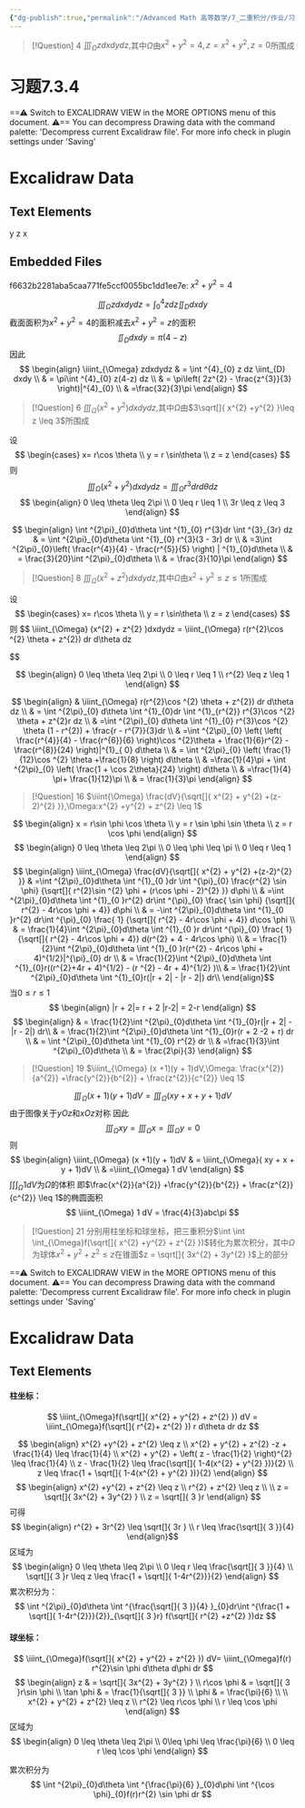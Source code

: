 ```yaml
---
{"dg-publish":true,"permalink":"/Advanced Math 高等数学/7_二重积分/作业/习题7.3/","tags":["高数","微积分"]}
---
```




> [!Question] 4
> $\iiint_{\Omega} zdxdydz,$其中$\Omega$由$x^{2} + y^{2} = 4 , z = x^{2}  +y^{2},z=0$所围成



<div class="transclusion internal-embed is-loaded"><div class="markdown-embed">

<div class="markdown-embed-title">

# 习题7.3.4

</div>



==⚠  Switch to EXCALIDRAW VIEW in the MORE OPTIONS menu of this document. ⚠== You can decompress Drawing data with the command palette: 'Decompress current Excalidraw file'. For more info check in plugin settings under 'Saving'


# Excalidraw Data
## Text Elements
y 
z 
x 
## Embedded Files
f6632b2281aba5caa771fe5ccf0055bc1dd1ee7e: $x^{2} + y^{2} = 4$



</div></div>


$$
\iiint_{\Omega} zdxdydz = \int ^{4}_{0} z dz \iint_{D} dxdy
$$
截面面积为$x^{2}  + y^{2} = 4$的面积减去$x^{2} + y^{2} = z$的面积
$$
\iint_{D} dxdy = \pi (4 - z)
$$
因此
$$
\begin{align}
\iiint_{\Omega} zdxdydz &  = \int ^{4}_{0} z dz \iint_{D} dxdy \\
 & = \pi\int ^{4}_{0} z(4-z) dz  \\
 & = \pi\left( 2z^{2} - \frac{z^{3}}{3} \right)|^{4}_{0} \\
 &  =\frac{32}{3}\pi
\end{align}
$$

> [!Question] 6
> $\iiint_{\Omega}  (x^{2} + y^{2} )dxdydz,$其中$\Omega$由$3\sqrt[]{ x^{2} +y^{2} }\leq z \leq 3$所围成

设
$$
\begin{cases}
x= r\cos \theta \\
y = r \sin\theta \\
z = z
\end{cases}
$$
则
$$
\iiint_{\Omega}  (x^{2} + y^{2} )dxdydz = \iiint_{\Omega}  r^{3}d r d\theta dz
$$
$$
\begin{align}
0 \leq \theta \leq 2\pi \\
0 \leq r \leq 1 \\
3r \leq z \leq 3
\end{align}
$$



$$
\begin{align}
\int ^{2\pi}_{0}d\theta \int ^{1}_{0} r^{3}dr \int ^{3}_{3r} dz
 & = \int ^{2\pi}_{0}d\theta \int ^{1}_{0} r^{3}(3 - 3r) dr \\
 & =3\int ^{2\pi}_{0}\left(  \frac{r^{4}}{4} - \frac{r^{5}}{5}  \right) | ^{1}_{0}d\theta \\
 & = \frac{3}{20}\int ^{2\pi}_{0}d\theta \\
 & = \frac{3}{10}\pi
\end{align}
$$

> [!Question] 8
> $\iiint_{\Omega}  (x^{2} + z^{2} )dxdydz,$其中$\Omega$由$x^{2} + y^{2} \leq z \leq 1$所围成

设
$$
\begin{cases}
x= r\cos \theta \\
y = r \sin\theta \\
z = z
\end{cases}
$$
则
$$
\iiint_{\Omega}  (x^{2} + z^{2} )dxdydz = \iiint_{\Omega} r(r^{2}\cos ^{2} \theta + z^{2}) dr d\theta dz

$$

$$
\begin{align}
0 \leq \theta \leq 2\pi \\
0 \leq r \leq 1 \\
r^{2} \leq z \leq 1
\end{align}
$$


$$
\begin{align}
 & \iiint_{\Omega} r(r^{2}\cos ^{2} \theta + z^{2}) dr d\theta dz \\
 & = \int ^{2\pi}_{0} d\theta \int ^{1}_{0}dr \int ^{1}_{r^{2}} r^{3}\cos ^{2} \theta + z^{2}r dz \\
 & =\int ^{2\pi}_{0} d\theta \int ^{1}_{0} r^{3}\cos ^{2} \theta (1 - r^{2}) + \frac{r - r^{7}}{3}dr \\
 & =\int ^{2\pi}_{0} \left( \left( \frac{r^{4}}{4} - \frac{r^{6}}{6} \right)\cos ^{2}\theta + \frac{1}{6}r^{2} - \frac{r^{8}}{24} \right)|^{1}_{ 0} d\theta \\ 
 & = \int ^{2\pi}_{0} \left( \frac{1}{12}\cos ^{2} \theta  +\frac{1}{8} \right) d\theta  \\
 & =\frac{1}{4}\pi + \int ^{2\pi}_{0} \left( \frac{1 + \cos 2\theta}{24} \right) d\theta  \\
 & =\frac{1}{4} \pi+ \frac{1}{12}\pi \\
 & = \frac{1}{3}\pi
\end{align}
$$



> [!Question] 16
> $\iiint{\Omega} \frac{dV}{\sqrt[]{ x^{2} + y^{2} +(z-2)^{2} }},\Omega:x^{2} +y^{2} + z^{2} \leq 1$

$$
\begin{align}
x = r\sin \phi \cos \theta \\
y = r \sin \phi \sin \theta \\
z = r \cos \phi
\end{align}
$$
$$
\begin{align}
0 \leq \theta \leq 2\pi \\
0 \leq \phi \leq \pi \\
0 \leq r \leq 1
\end{align}
$$
$$
\begin{align}
\iiint_{\Omega} \frac{dV}{\sqrt[]{ x^{2} + y^{2} +(z-2)^{2} }}
 & =\int ^{2\pi}_{0}d\theta \int ^{1}_{0 }dr \int ^{\pi}_{0} \frac{r^{2} \sin \phi} {\sqrt[]{ r^{2}\sin ^{2} \phi + (r\cos \phi - 2)^{2} }} d\phi \\
 & =\int ^{2\pi}_{0}d\theta \int ^{1}_{0 }r^{2} dr\int ^{\pi}_{0}  \frac{ \sin \phi} {\sqrt[]{ r^{2} - 4r\cos \phi + 4}} d\phi \\
 & = -\int ^{2\pi}_{0}d\theta \int ^{1}_{0 }r^{2} dr\int ^{\pi}_{0}  \frac{ 1} {\sqrt[]{ r^{2} - 4r\cos \phi + 4}} d\cos \phi \\
 & = \frac{1}{4}\int ^{2\pi}_{0}d\theta \int ^{1}_{0 }r dr\int ^{\pi}_{0}  \frac{ 1} {\sqrt[]{ r^{2} - 4r\cos \phi + 4}} d(r^{2} + 4 - 4r\cos \phi) \\
 & = \frac{1}{2}\int ^{2\pi}_{0}d\theta \int ^{1}_{0 }r(r^{2} - 4r\cos \phi + 4)^{1/2}|^{\pi}_{0} dr \\
 & = \frac{1}{2}\int ^{2\pi}_{0}d\theta \int ^{1}_{0}r((r^{2}+4r + 4)^{1/2} - (r ^{2} - 4r + 4)^{1/2} )\\
 & = \frac{1}{2}\int ^{2\pi}_{0}d\theta \int ^{1}_{0}r(|r + 2| - |r - 2|) dr\\
\end{align}$$
当$0 \leq r \leq 1$
$$
\begin{align}
|r + 2|= r + 2
|r-2| = 2-r
\end{align}
$$
$$
\begin{align}
 & = \frac{1}{2}\int ^{2\pi}_{0}d\theta \int ^{1}_{0}r(|r + 2| - |r - 2|) dr\\
 & = \frac{1}{2}\int ^{2\pi}_{0}d\theta \int ^{1}_{0}r(r + 2 -2 + r) dr \\
 & = \int ^{2\pi}_{0}d\theta \int ^{1}_{0} r^{2} dr \\
 & =\frac{1}{3}\int ^{2\pi}_{0}d\theta  \\
 & = \frac{2\pi}{3}
\end{align}
$$

> [!Question] 19
> $\iiint_{\Omega} (x +1)(y + 1)dV,\Omega: \frac{x^{2}}{a^{2}} +\frac{y^{2}}{b^{2}} + \frac{z^{2}}{c^{2}} \leq 1$

$$
\iiint_{\Omega} (x +1)(y + 1)dV   = \iiint_{\Omega}( xy + x + y + 1)dV 
$$
由于图像关于$yOz$和$xOz$对称
因此
$$
\iiint_{\Omega} xy =\iiint_{\Omega} x =\iiint_{\Omega} y  = 0
$$
则
$$
\begin{align}
\iiint_{\Omega} (x +1)(y + 1)dV  & = \iiint_{\Omega}( xy + x + y + 1)dV \\
 & =\iiint_{\Omega}  1 dV
\end{align}
$$
$\int \int \int_{\Omega}  1 dV$为$\Omega$的体积
即$\frac{x^{2}}{a^{2}} +\frac{y^{2}}{b^{2}} + \frac{z^{2}}{c^{2}} \leq 1$的椭圆面积
$$
\iiint_{\Omega}  1 dV = \frac{4}{3}abc\pi
$$

> [!Question] 21
> 分别用柱坐标和球坐标，把三重积分$\int \int \int_{\Omega}f(\sqrt[]{ x^{2} +y^{2} + z^{2} })$转化为累次积分，其中$\Omega$为球体$x^{2} + y^{2} + z^{2} \leq z$在锥面$z = \sqrt[]{ 3x^{2} + 3y^{2} }$上的部分


<div class="transclusion internal-embed is-loaded"><div class="markdown-embed">




==⚠  Switch to EXCALIDRAW VIEW in the MORE OPTIONS menu of this document. ⚠== You can decompress Drawing data with the command palette: 'Decompress current Excalidraw file'. For more info check in plugin settings under 'Saving'


# Excalidraw Data
## Text Elements


</div></div>


####  **柱坐标：**
$$
\iiint_{\Omega}f(\sqrt[]{ x^{2} + y^{2} + z^{2} }) dV = 
\iiint_{\Omega}f(\sqrt[]{ r^{2}+ z^{2} }) r d\theta dr dz
$$

$$
\begin{align}
x^{2} +y^{2} + z^{2} \leq z \\
x^{2} + y^{2} + z^{2} -z + \frac{1}{4} \leq \frac{1}{4} \\
x^{2} + y^{2} + \left( z - \frac{1}{2} \right)^{2} \leq \frac{1}{4}  \\
z - \frac{1}{2} \leq \frac{\sqrt[]{ 1-4(x^{2} + y^{2} })}{2} \\
 z \leq \frac{1 + \sqrt[]{ 1-4(x^{2} + y^{2} })}{2} 
\end{align}
$$
$$
\begin{align}
x^{2} +y^{2} + z^{2} \leq z \\
r^{2} + z^{2} \leq z \\
 \\
z = \sqrt[]{ 3x^{2} + 3y^{2} } \\
z = \sqrt[]{ 3  }r
\end{align}
$$
可得
$$
\begin{align}
r^{2} + 3r^{2} \leq \sqrt[]{ 3r }
 \\
r  \leq \frac{\sqrt[]{ 3 }}{4}
\end{align}$$
区域为
$$
\begin{align}
0 \leq \theta \leq 2\pi \\
0 \leq r \leq \frac{\sqrt[]{ 3 }}{4} \\
\sqrt[]{ 3 }r \leq z \leq \frac{1 + \sqrt[]{ 1-4r^{2}}}{2} 
\end{align}
$$
累次积分为：
$$
\int ^{2\pi}_{0}d\theta \int ^{\frac{\sqrt[]{ 3 }}{4} }_{0}dr\int ^{\frac{1 + \sqrt[]{ 1-4r^{2}}}{2}}_{\sqrt[]{ 3 }r} f(\sqrt[]{ r^{2} +z^{2} })dz
$$

####  球坐标：
$$
\iiint_{\Omega}f(\sqrt[]{ x^{2} + y^{2} + z^{2} })  dV= 
\iiint_{\Omega}f(r) r^{2}\sin \phi d\theta d\phi dr
$$
$$
\begin{align}
z  & = \sqrt[]{ 3x^{2} + 3y^{2} } \\
r\cos \phi  & = \sqrt[]{ 3 }r\sin \phi \\
\tan \phi  & = \frac{1}{\sqrt[]{ 3 }} \\
\phi  & = \frac{\pi}{6} \\
 \\
x^{2} + y^{2} + z^{2} \leq z \\
r^{2} \leq r\cos \phi \\
r \leq \cos \phi
\end{align}
$$
区域为
$$
\begin{align}
0 \leq \theta \leq 2\pi \\
0\leq \phi \leq \frac{\pi}{6} \\
0 \leq r \leq \cos \phi
\end{align}
$$

累次积分为
$$
\int ^{2\pi}_{0}d\theta \int ^{\frac{\pi}{6} }_{0}d\phi \int ^{\cos \phi}_{0}f(r)r^{2} \sin \phi dr
$$